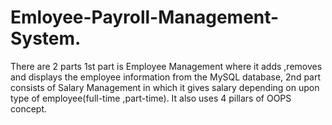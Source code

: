 # Emloyee-Payroll-Management-System.
There are 2 parts 1st part is Employee Management  where it adds ,removes and displays the employee information from the MySQL database, 2nd part consists of Salary Management in which it  gives salary depending on upon type of employee(full-time ,part-time). It also uses 4 pillars of OOPS concept.
